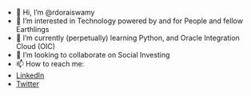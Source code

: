 - 👋 Hi, I’m @rdoraiswamy
- 👀 I’m interested in Technology powered by and for People and fellow Earthlings
- 🌱 I’m currently (perpetually) learning Python, and Oracle Integration Cloud (OIC)
- 💞️ I’m looking to collaborate on Social Investing 
- 📫 How to reach me:
-    <A HREF="https://www.linkedin.com/in/rameshdoraiswamy">LinkedIn</A> </LI>
-    <A HREF="https://twitter.com/RDoraiswamy">Twitter</A> </LI>

<!---
rdoraiswamy/rdoraiswamy is a ✨ special ✨ repository because its `README.md` (this file) appears on your GitHub profile.
You can click the Preview link to take a look at your changes.
--->
